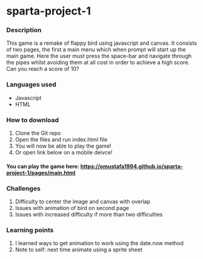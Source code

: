 # sparta-project-1

### Description
This game is a remake of flappy bird using javascript and canvas. It consists of two pages, the first a main menu which when prompt will start up the main game. Here the user must press the space-bar and navigate through the pipes whilst avoiding them at all cost in order to achieve a high score. Can you reach a score of 10?

### Languages used
* Javascript
* HTML

### How to download
1. Clone the Git repo
2. Open the files and run index.html file
3. You will now be able to play the game!
4. Or open link below on a mobile deivce!

#### You can play the game here: https://omustafa1994.github.io/sparta-project-1/pages/main.html

### Challenges 
1. Difficulty to center the image and canvas with overlap
2. Issues with animation of bird on second page
3. Issues with increased difficulty if more than two difficulties

### Learning points
1. I learned ways to get animation to work using the date.now method
2. Note to self: next time animate using a sprite sheet 
